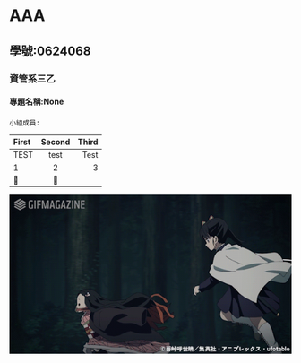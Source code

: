 # AAA

## 學號:0624068

### 資管系三乙

#### **專題名稱:None**

```
小組成員:

```
|First|Second|Third|
|:----|:----:|----:|
|TEST|test|Test|
|1|2|3|
:ghost:|:knife:

![](original.gif)

